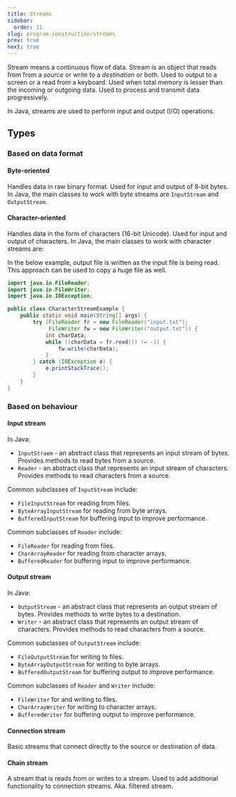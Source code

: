 ```yaml
---
title: Streams
sidebar:
  order: 11
slug: program-construction/streams
prev: true
next: true
---
```


Stream means a continuous flow of data. Stream is an object that reads from from
a _source_ or write to a _destination_ or both. Used to output to a screen or a
read from a keyboard. Used when total memory is lesser than the incoming or
outgoing data. Used to process and transmit data progressively.

In Java, streams are used to perform input and output (I/O) operations.

## Types

### Based on data format

#### Byte-oriented

Handles data in raw binary format. Used for input and output of 8-bit bytes. In
Java, the main classes to work with byte streams are `InputStream` and
`OutputStream`.

#### Character-oriented

Handles data in the form of characters (16-bit Unicode). Used for input and
output of characters. In Java, the main classes to work with character streams
are:

In the below example, output file is written as the input file is being read.
This approach can be used to copy a huge file as well.

```java
import java.io.FileReader;
import java.io.FileWriter;
import java.io.IOException;

public class CharacterStreamExample {
    public static void main(String[] args) {
        try (FileReader fr = new FileReader("input.txt");
             FileWriter fw = new FileWriter("output.txt")) {
            int charData;
            while ((charData = fr.read()) != -1) {
                fw.write(charData);
            }
        } catch (IOException e) {
            e.printStackTrace();
        }
    }
}
```

### Based on behaviour

#### Input stream

In Java:

- `InputStraem` - an abstract class that represents an input stream of bytes.
  Provides methods to read bytes from a source.
- `Reader` - an abstract class that represents an input stream of characters.
  Provides methods to read characters from a source.

Common subclasses of `InputStream` include:

- `FileInputStream` for reading from files.
- `ByteArrayInputStream` for reading from byte arrays.
- `BufferedInputStream` for buffering input to improve performance.

Common subclasses of `Reader` include:

- `FileReader` for reading from files.
- `CharArrayReader` for reading from character arrays.
- `BufferedReader` for buffering input to improve performance.

#### Output stream

In Java:

- `OutputStream` - an abstract class that represents an output stream of bytes.
  Provides methods to write bytes to a destination.
- `Writer` - an abstract class that represents an output stream of characters.
  Provides methods to read characters from a source.

Common subclasses of `OutputStream` include:

- `FileOutputStream` for writing to files.
- `ByteArrayOutputStream` for writing to byte arrays.
- `BufferedOutputStream` for buffering output to improve performance.

Common subclasses of `Reader` and `Writer` include:

- `FileWriter` for and writing to files.
- `CharArrayWriter` for writing to character arrays.
- `BufferedWriter` for buffering output to improve performance.

#### Connection stream

Basic streams that connect directly to the source or destination of data.

#### Chain stream

A stream that is reads from or writes to a stream. Used to add additional
functionality to connection streams. Aka. filtered stream.

